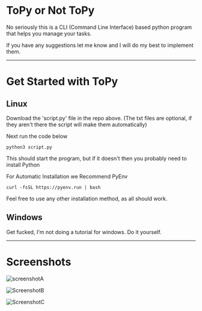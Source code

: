 # ToPy or Not ToPy
No seriously this is a CLI (Command Line Interface) based python program that helps you manage your tasks.

If you have any suggestions let me know and I will do my best to implement them.

---
# Get Started with ToPy
## Linux
Download the 'script.py' file in the repo above. (The txt files are optional, if they aren't there the script will make them automatically)

Next run the code below
```
python3 script.py
```

This should start the program, but if it doesn't then you probably need to install Python

For Automatic Installation we Recommend PyEnv
```
curl -fsSL https://pyenv.run | bash
```
Feel free to use any other installation method, as all should work.

## Windows
Get fucked, I'm not doing a tutorial for windows.
Do it yourself.

---
# Screenshots
![screenshotA](https://github.com/user-attachments/assets/f239191c-31b4-4e23-8a82-c97129e126b8)

![ScreenshotB](https://github.com/user-attachments/assets/04db5c07-f9fd-46e7-8c53-3198e7942fea)

![ScreenshotC](https://github.com/user-attachments/assets/b78cabf6-6a68-4960-97ab-81e371ed8832)

